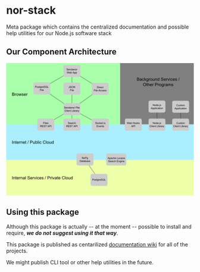 nor-stack
=========

Meta package which contains the centralized documentation and possible help utilities for our Node.js software stack

Our Component Architecture
--------------------------

![Component Architecture](docs/Components.png "Components")

Using this package
------------------

Although this package is actually -- at the moment -- possible to install and require, ***we do not suggest using it that way***.

This package is published as centarilized [documentation wiki](https://github.com/sendanor/nor-stack/wiki) for all of the projects.

We might publish CLI tool or other help utilities in the future.

